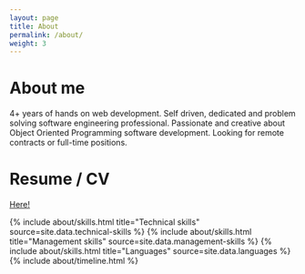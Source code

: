 ```yaml
---
layout: page
title: About
permalink: /about/
weight: 3
---
```


# **About me**
4+ years of hands on web development. Self driven, dedicated and problem solving software engineering professional. Passionate and creative about Object Oriented Programming software development. Looking for remote contracts or full-time positions.

# **Resume / CV**
<a href="{{ site.author.resume }}">Here!</a>

<div class="row">
{% include about/skills.html title="Technical skills" source=site.data.technical-skills %}
{% include about/skills.html title="Management skills" source=site.data.management-skills %}
{% include about/skills.html title="Languages" source=site.data.languages %}
</div>

<div class="row">
{% include about/timeline.html %}
</div>